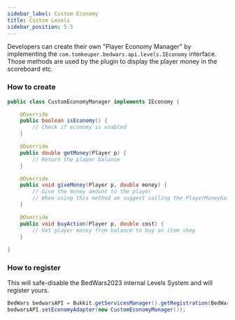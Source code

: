```yaml
---
sidebar_label: Custom Economy
title: Custom Levels
sidebar_position: 5.5
---
```

Developers can create their own "Player Economy Manager" by implementing the `com.tomkeuper.bedwars.api.levels.IEconomy` interface.
Those methods are used by the plugin to display the player money in the scoreboard etc.

### How to create
```java
public class CustomEconomyManager implements IEconomy {

    @Override
    public boolean isEconomy() {
        // Check if economy is enabled
    }

    @Override
    public double getMoney(Player p) {
        // Return the player balance
    }

    @Override
    public void giveMoney(Player p, double money) {
        // Give the money amount to the player
        // When using this method we suggest calling the PlayerMoneyGainEvent event
    }

    @Override
    public void buyAction(Player p, double cost) {
        // Get player money from balance to buy an item shop
    }
    
}
```

### How to register
This will safe-disable the BedWars2023 internal Levels System and will register yours.
```java
BedWars bedwarsAPI = Bukkit.getServicesManager().getRegistration(BedWars .class).getProvider();
bedwarsAPI.setEconomyAdapter(new CustomEconomyManager());
```